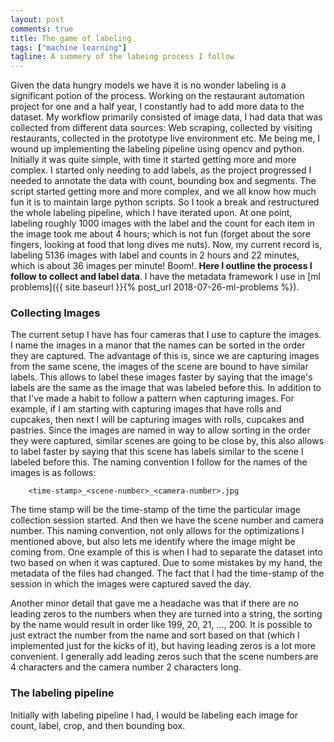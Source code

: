 ```yaml
---
layout: post
comments: true
title: The game of labeling
tags: ["machine learning"]
tagline: A summery of the labeing process I follow
---
```


Given the data hungry models we have it is no wonder labeling is a significant potion of the process. Working on the restaurant automation project for one and a half year, I constantly had to add more data to the dataset. My workflow primarily consisted of image data, I had data that was collected from different data sources: Web scraping, collected by visiting restaurants, collected in the prototype live environment etc. Me being me, I wound up implementing the labeling pipeline using opencv and python. Initially it was quite simple, with time it started getting more and more complex. I started only needing to add labels, as the project progressed I needed to annotate the data with count, bounding box and segments. The script started getting more and more complex, and we all know how much fun it is to maintain large python scripts. So I took a break and restructured the whole labeling pipeline, which I have iterated upon. At one point, labeling roughly 1000 images with the label and the count for each item in the image took me about 4 hours; which is not fun (forget about the sore fingers, looking at food that long dives me nuts). Now, my current record is, labeling 5136 images with label and counts in 2 hours and 22 minutes, which is about 36 images per minute! Boom!. **Here I outline the process I follow to collect and label data**. I have the metadata framework I use in [ml problems]({{ site.baseurl }}{% post_url 2018-07-26-ml-problems %}). 

### Collecting Images
The current setup I have has four cameras that I use to capture the images. I name the images in a manor that the names can be sorted in the order they are captured. The advantage of this is, since we are capturing images from the same scene, the images of the scene are bound to have similar labels. This allows to label these images faster by saying that the image's labels are the same as the image that was labeled before this. In addition to that I've made a habit to follow a pattern when capturing images. For example, if I am starting with capturing images that have rolls and cupcakes, then next I will be capturing images with rolls, cupcakes and pastries. Since the images are named in way to allow sorting in the order they were captured, similar scenes are going to be close by, this also allows to label faster by saying that this scene has labels similar to the scene I labeled before this. The naming convention I follow for the names of the images is as follows:

```
	<time-stamp>_<scene-number>_<camera-number>.jpg
```

The time stamp will be the time-stamp of the time the particular image collection session started. And then we have the scene number and camera number. This naming convention, not only allows for the optimizations I mentioned above, but also lets me identify where the image might be coming from. One example of this is when I had to separate the dataset into two based on when it was captured. Due to some mistakes by my hand, the metadata of the files had changed. The fact that I had the time-stamp of the session in which the images were captured saved the day.

Another minor detail that gave me a headache was that if there are no leading zeros to the numbers when they are turned into a string, the sorting by the name would result in order like 199, 20, 21, ..., 200. It is possible to just extract the number from the name and sort based on that (which I implemented just for the kicks of it), but having leading zeros is a lot more convenient. I generally add leading zeros such that the scene numbers are 4 characters and the camera number 2 characters long. 

### The labeling pipeline

Initially with labeling pipeline I had, I would be labeling each image for count, label, crop, and then bounding box.
